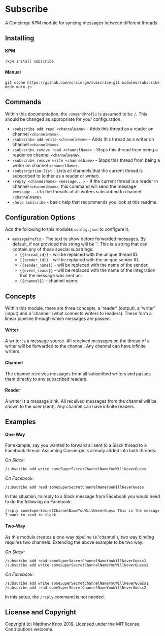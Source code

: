 # Subscribe
A Concierge KPM module for syncing messages between different threads.

## Installing
#### KPM
```
/kpm install subscribe
```

#### Manual
```
git clone https://github.com/concierge/subscribe.git modules/subscribe
node main.js
```

## Commands
Within this documentation, the `commandPrefix` is assumed to be `/`. This should be changed as appropriate for your configuration.

- `/subscribe add read <channelName>` - Adds this thread as a reader on channel `<channelName>`.
- `/subscribe add write <channelName>` - Adds this thread as a writer on channel `<channelName>`.
- `/subscribe remove read <channelName>` - Stops this thread from being a reader on channel `<channelName>`.
- `/subscribe remove write <channelName>` - Stops this thread from being a writer on channel `<channelName>`.
- `/subscription-list` - Lists all channels that the current thread is subscribed to (either as a reader or writer).
- `/reply <channelName> <message...>` - If the current thread is a reader in channel `<channelName>`, this command will send the message `<message...>` to the threads of all writers subscribed to channel `<channelName>`.
- `/help subscribe` - basic help that recommends you look at this readme.

## Configuration Options
Add the following to this modules `config.json` to configure it.
- `messagePrefix` - The text to show before forwarded messages. By default, if not provided this string will be ''. This is a string that can contain any of these special substrings:
	- `{{thread_id}}` - will be replaced with the unique thread ID.
	- `{{sender_id}}` - will be replaced with the unique sender ID.
    - `{{sender_name}}` - will be replaced with the name of the sender.
	- `{{event_souce}}` - will be replaced with the name of the integration that the message was sent on.
	- `{{channel}}` - channel name.

## Concepts
Within this module, there are three concepts, a 'reader' (output), a 'writer' (input) and a 'channel' (what connects writers to readers). These form a linear pipeline through which messages are passed.

#### Writer
A writer is a message source. All received messages on the thread of a writer will be forwarded to the channel. Any channel can have infinite writers.

#### Channel
The channel receives messages from all subscribed writers and passes them directly to any subscribed readers.

#### Reader
A writer is a message sink. All received messages from the channel will be shown to the user (sent). Any channel can have infinite readers.

## Examples
#### One-Way
For example, say you wanted to forward all sent to a Slack thread to a Facebook thread. Assuming Concierge is already added into both threads:

*On Slack:*
```
/subscribe add write someSuperSecretChannelNameYouWillNeverGuess
```

*On Facebook:*
```
/subscribe add read someSuperSecretChannelNameYouWillNeverGuess
```

In this situation, to reply to a Slack message from Facebook you would need to do the following on Facebook:
```
/reply someSuperSecretChannelNameYouWillNeverGuess This is the message I want to send to slack.
```

#### Two-Way
As this module creates a one-way pipeline (a 'channel'), two way binding requires two channels. Extending the above example to be two way:

*On Slack:*
```
/subscribe add read someSuperSecretChannelNameYouWillNeverGuess1
/subscribe add write someSuperSecretChannelNameYouWillNeverGuess2
```

*On Facebook:*
```
/subscribe add write someSuperSecretChannelNameYouWillNeverGuess1
/subscribe add read someSuperSecretChannelNameYouWillNeverGuess2
```

In this setup, the `/reply` command is not needed.

## License and Copyright
Copyright (c) Matthew Knox 2016. Licensed under the MIT license. Contributions welcome.
